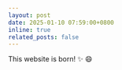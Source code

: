 ```yaml
---
layout: post
date: 2025-01-10 07:59:00+0800
inline: true
related_posts: false
---
```


This website is born! :sparkles: :smile:
